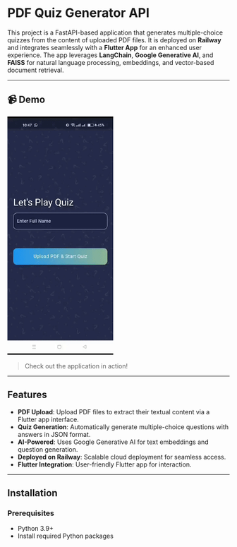 # PDF Quiz Generator API

This project is a FastAPI-based application that generates multiple-choice quizzes from the content of uploaded PDF files. It is deployed on **Railway** and integrates seamlessly with a **Flutter App** for an enhanced user experience. The app leverages **LangChain**, **Google Generative AI**, and **FAISS** for natural language processing, embeddings, and vector-based document retrieval.

---

## 📹 Demo
![Demo](demo.gif)
> Check out the application in action!


---
## Features

- **PDF Upload**: Upload PDF files to extract their textual content via a Flutter app interface.
- **Quiz Generation**: Automatically generate multiple-choice questions with answers in JSON format.
- **AI-Powered**: Uses Google Generative AI for text embeddings and question generation.
- **Deployed on Railway**: Scalable cloud deployment for seamless access.
- **Flutter Integration**: User-friendly Flutter app for interaction.

---

## Installation

### Prerequisites
- Python 3.9+
- Install required Python packages
